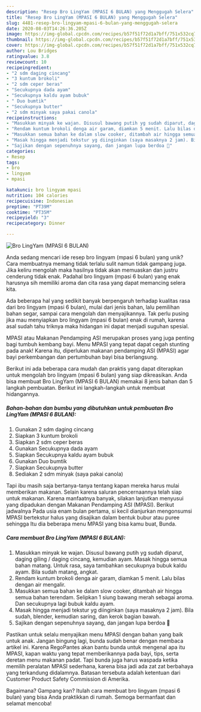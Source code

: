 ```yaml
---
description: "Resep Bro LingYam (MPASI 6 BULAN) yang Menggugah Selera"
title: "Resep Bro LingYam (MPASI 6 BULAN) yang Menggugah Selera"
slug: 4481-resep-bro-lingyam-mpasi-6-bulan-yang-menggugah-selera
date: 2020-08-03T14:26:36.205Z
image: https://img-global.cpcdn.com/recipes/b57f51f72d1a7bff/751x532cq70/bro-lingyam-mpasi-6-bulan-foto-resep-utama.jpg
thumbnail: https://img-global.cpcdn.com/recipes/b57f51f72d1a7bff/751x532cq70/bro-lingyam-mpasi-6-bulan-foto-resep-utama.jpg
cover: https://img-global.cpcdn.com/recipes/b57f51f72d1a7bff/751x532cq70/bro-lingyam-mpasi-6-bulan-foto-resep-utama.jpg
author: Lou Bridges
ratingvalue: 3.8
reviewcount: 10
recipeingredient:
- "2 sdm daging cincang"
- "3 kuntum brokoli"
- "2 sdm ceper beras"
- "Secukupnya dada ayam"
- "Secukupnya kaldu ayam bubuk"
- " Duo bumtik"
- "Secukupnya butter"
- "2 sdm minyak saya pakai canola"
recipeinstructions:
- "Masukkan minyak ke wajan. Disusul bawang putih yg sudah diparut, daging giling / daging cincang, kemudian ayam. Masak hingga semua bahan matang. Untuk rasa, saya tambahkan secukupnya bubuk kaldu ayam. Bila sudah matang, angkat."
- "Rendam kuntum brokoli denga air garam, diamkan 5 menit. Lalu bilas dengan air mengalir."
- "Masukkan semua bahan ke dalam slow cooker, ditambah air hingga semua bahan terendam. Selipkan 1 siung bawang merah sebagai aroma. Dan secukupnya lagi bubuk kaldu ayam."
- "Masak hingga menjadi tekstur yg diinginkan (saya masaknya 2 jam). Bila sudah, blender, kemudian saring, dan kerok bagian bawah."
- "Sajikan dengan sepenuhnya sayang, dan jangan lupa berdoa 🍴"
categories:
- Resep
tags:
- bro
- lingyam
- mpasi

katakunci: bro lingyam mpasi 
nutrition: 104 calories
recipecuisine: Indonesian
preptime: "PT39M"
cooktime: "PT35M"
recipeyield: "3"
recipecategory: Dinner

---
```



![Bro LingYam (MPASI 6 BULAN)](https://img-global.cpcdn.com/recipes/b57f51f72d1a7bff/751x532cq70/bro-lingyam-mpasi-6-bulan-foto-resep-utama.jpg)

Anda sedang mencari ide resep bro lingyam (mpasi 6 bulan) yang unik? Cara membuatnya memang tidak terlalu sulit namun tidak gampang juga. Jika keliru mengolah maka hasilnya tidak akan memuaskan dan justru cenderung tidak enak. Padahal bro lingyam (mpasi 6 bulan) yang enak harusnya sih memiliki aroma dan cita rasa yang dapat memancing selera kita.

Ada beberapa hal yang sedikit banyak berpengaruh terhadap kualitas rasa dari bro lingyam (mpasi 6 bulan), mulai dari jenis bahan, lalu pemilihan bahan segar, sampai cara mengolah dan menyajikannya. Tak perlu pusing jika mau menyiapkan bro lingyam (mpasi 6 bulan) enak di rumah, karena asal sudah tahu triknya maka hidangan ini dapat menjadi suguhan spesial.

MPASI atau Makanan Pendamping ASI merupakan proses yang juga penting bagi tumbuh kembang bayi. Menu MPASI yang tepat dapat cegah stunting pada anak! Karena itu, diperlukan makanan pendamping ASI (MPASI) agar bayi perkembangan dan pertumbuhan bayi bisa berlangsung.


Berikut ini ada beberapa cara mudah dan praktis yang dapat diterapkan untuk mengolah bro lingyam (mpasi 6 bulan) yang siap dikreasikan. Anda bisa membuat Bro LingYam (MPASI 6 BULAN) memakai 8 jenis bahan dan 5 langkah pembuatan. Berikut ini langkah-langkah untuk membuat hidangannya.

<!--inarticleads1-->

##### Bahan-bahan dan bumbu yang dibutuhkan untuk pembuatan Bro LingYam (MPASI 6 BULAN):

1. Gunakan 2 sdm daging cincang
1. Siapkan 3 kuntum brokoli
1. Siapkan 2 sdm ceper beras
1. Gunakan Secukupnya dada ayam
1. Siapkan Secukupnya kaldu ayam bubuk
1. Gunakan  Duo bumtik
1. Siapkan Secukupnya butter
1. Sediakan 2 sdm minyak (saya pakai canola)


Tapi ibu masih saja bertanya-tanya tentang kapan mereka harus mulai memberikan makanan. Selain karena saluran pencernaannya telah siap untuk makanan. Karena manfaatnya banyak, silakan lanjutkan menyusui yang dipadukan dengan Makanan Pendamping ASI (MPASI). Berikut jadwalnya Pada usia enam bulan pertama, si kecil dianjurkan mengonsumsi MPASI bertekstur halus yang disajikan dalam bentuk bubur atau puree sehingga Itu dia beberapa menu MPASI yang bisa kamu buat, Bunda. 

<!--inarticleads2-->

##### Cara membuat Bro LingYam (MPASI 6 BULAN):

1. Masukkan minyak ke wajan. Disusul bawang putih yg sudah diparut, daging giling / daging cincang, kemudian ayam. Masak hingga semua bahan matang. Untuk rasa, saya tambahkan secukupnya bubuk kaldu ayam. Bila sudah matang, angkat.
1. Rendam kuntum brokoli denga air garam, diamkan 5 menit. Lalu bilas dengan air mengalir.
1. Masukkan semua bahan ke dalam slow cooker, ditambah air hingga semua bahan terendam. Selipkan 1 siung bawang merah sebagai aroma. Dan secukupnya lagi bubuk kaldu ayam.
1. Masak hingga menjadi tekstur yg diinginkan (saya masaknya 2 jam). Bila sudah, blender, kemudian saring, dan kerok bagian bawah.
1. Sajikan dengan sepenuhnya sayang, dan jangan lupa berdoa 🍴


Pastikan untuk selalu menyajikan menu MPASI dengan bahan yang baik untuk anak. Jangan bingung lagi, bunda sudah benar dengan membaca artikel ini. Karena RegoPantes akan bantu bunda untuk mengenal apa itu MPASI, kapan waktu yang tepat memberikannya pada bayi, tips, serta deretan menu makanan padat. Tapi bunda juga harus waspada ketika memilih peralatan MPASI sederhana, karena bisa jadi ada zat zat berbahaya yang terkandung didalamnya. Batasan tersebuta adalah ketentuan dari Customer Product Safety Commission di Amerika. 

Bagaimana? Gampang kan? Itulah cara membuat bro lingyam (mpasi 6 bulan) yang bisa Anda praktikkan di rumah. Semoga bermanfaat dan selamat mencoba!
